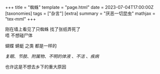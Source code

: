 +++
title = "蜘蛛"
template = "page.html"
date = 2023-07-04T17:00:00Z
[taxonomies]
tags = ["杂言"]
[extra]
summary = "厌恶一切昆虫"
mathjax = "tex-mml"
+++

<!-- more -->

刚在墙上看见了只蜘蛛  找了张纸弄死了    
唔  不想碰尸体

蝴蝶 蜻蜓 之类 都是一样的

_复眼_、_节肢_、_附属物_、_不明的体液_ 、_不洁_ 、_疾病_ 

也许这是不想去乡下的重大原因
